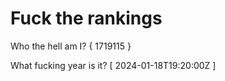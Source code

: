 # Fuck the rankings

Who the hell am I?
{ 1719115 }

What fucking year is it?
[ 2024-01-18T19:20:00Z ]
